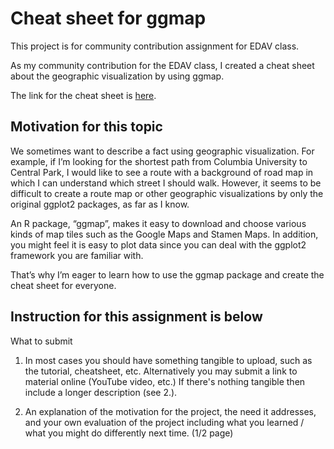 # Cheat sheet for ggmap
This project is for community contribution assignment for EDAV class.

As my community contribution for the EDAV class, I created a cheat sheet about the geographic visualization by using ggmap.

The link for the cheat sheet is [here](https://github.com/Yuta555/ggmap_cheatsheet/blob/main/ggmap_cheatsheet.pdf).

Motivation for this topic
---
We sometimes want to describe a fact using geographic visualization. For example, if I’m looking for the shortest path from Columbia University to Central Park, I would like to see a route with a background of road map in which I can understand which street I should walk. However, it seems to be difficult to create a route map or other geographic visualizations by only the original ggplot2 packages, as far as I know.

An R package, “ggmap”, makes it easy to download and choose various kinds of map tiles such as the Google Maps and Stamen Maps. In addition, you might feel it is easy to plot data since you can deal with the ggplot2 framework you are familiar with.

That’s why I’m eager to learn how to use the ggmap package and create the cheat sheet for everyone.


Instruction for this assignment is below
---
What to submit
1. In most cases you should have something tangible to upload, such as the tutorial, cheatsheet, etc.  Alternatively you may submit a link to material online (YouTube video, etc.) If there's nothing tangible then include a longer description (see 2.).

2. An explanation of the motivation for the project, the need it addresses, and your own evaluation of the project including what you learned / what you might do differently next time. (1/2 page)
